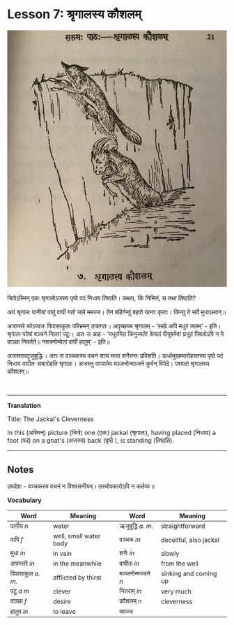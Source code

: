 # Lesson 7: श्रृगालस्य कौशलम्


![Picture of a jackal and a goat](./images/r1l7.jpg)

चित्रेऽस्मिन् एकः श्रृगालोऽजस्य पृष्ठे पदं निधाय तिष्ठति। कथय, किं निमित्तं, स तथा तिष्ठति?

अयं  श्रृगालः पानीयां पातुं वापीं गतो जले ममज्ज। तेन बहिर्गन्तुं बहवो यत्नाः कृताः। किन्तु ते सर्वे मुधाऽभवन्॥


अत्रान्तरे कोऽप्यजः पिपासाकुलः परिभ्रमन् तत्रागतः। अपृच्छच्च श्रृगालम् - ’सखे अपि मधुरं जलम्’ - इति। श्रृगालः परेषां वञ्चने नितरां पटुः। अतः स आह - ’मधुरमित किमुच्यते! केवलं पीयूषमेव! प्रभूतं पिबतोऽपि न मे वाञ्छा निवर्तते॥ नशक्नोम्येतां वापीं हातुम्’ - इति॥

अजस्तावदृजुबुद्धिः। अतः स वञ्चकस्य वचनं सत्यं मत्वा शनैरन्तः प्रविशति। ऊर्ध्वमुखमवरोहस्तस्य पृष्ठे पदं निधाय वापीतः समारोहति श्रृगालः। अजस्तु वाप्यामेव मञ्जनोन्मञ्जने कुर्वन् विपेदे। पश्यत! श्रृगालस्य कौशलम्॥

<BR>

---

**Translation**

Title: The Jackal's Cleverness

In this (अस्मिन्) picture (चित्रे) one (एकः) jackal (श्रृगालः), having placed (निधाय) a foot (पदं) on a goat's (अजस्य) back (पृष्ठे ), is standing (तिष्ठति).

---

## Notes

उपदेशः  - वञ्चकस्य वचनं न विश्वसनीयम्। तस्योपकारोऽपि न कर्तव्यः॥

**Vocabulary**

| Word | Meaning | Word | Meaning |
| --- | --- | --- | --- |
| पानीय *n* | water | ऋजुबुद्धि *a. m.* | straightforward|
| वापि *f* | well, small water body | वञ्चक *m* | deceitful, also jackal|
| मुधा *in* | in vain | शनैः *in* | slowly |
| अत्रान्तरे *in* | in the meanwhile | वापीतः *in* | from the well |
| पिपासाकुल *a. m.* | afflicted by thirst  | मज्जनोन्मज्जने *n* | sinking and coming up |
| पटु *a m* | clever | नितराम् *in* | very much |
| वाञ्छा *f* | desire | कौशलम् *n* | cleverness |
| हातुम *in* | to leave | ममज्ज | |
